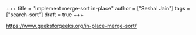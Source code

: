 +++
title = "Implement merge-sort in-place"
author = ["Seshal Jain"]
tags = ["search-sort"]
draft = true
+++

<https://www.geeksforgeeks.org/in-place-merge-sort/>
